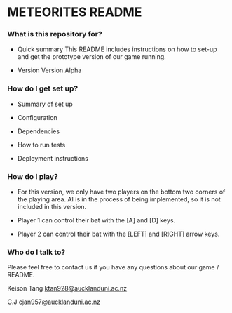 # METEORITES README #

### What is this repository for? ###

* Quick summary
	This README includes instructions on how to set-up and get the prototype 
	version of our game running.
	 
* Version
	Version Alpha

### How do I get set up? ###

* Summary of set up
	

* Configuration


* Dependencies


* How to run tests


* Deployment instructions

### How do I play? ###

* For this version, we only have two players on the bottom two corners of the
  playing area. AI is in the process of being implemented, so it is not included
  in this version.
  
* Player 1 can control their bat with the [A] and [D] keys.
* Player 2 can control their bat with the [LEFT] and [RIGHT] arrow keys.

### Who do I talk to? ###

Please feel free to contact us if you have any questions about our game / README.

Keison Tang
ktan928@aucklanduni.ac.nz

C.J
cjan957@aucklanduni.ac.nz